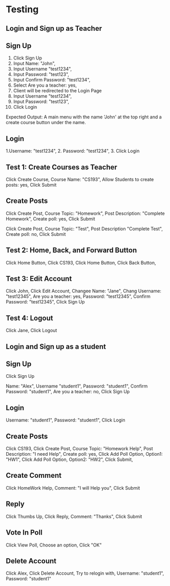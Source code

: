 # Testing

## Login and Sign up as Teacher

## Sign Up
 1. Click Sign Up
 2. Input Name: "John",
 3. Input Username "test1234",
 4. Input Password: "test123",
 5. Input Confirm Password: "test1234",
 6. Select Are you a teacher: yes,
 7. Client will be redirected to the Login Page
 8. Input Username "test1234",
 9. Input Password: "test123",
 10. Click Login

Expected Output: A main menu with the name 'John' at the top right and a create course button under the name.

## Login
 1.Username: "test1234",
 2. Password: "test1234",
 3. Click Login

## Test 1: Create Courses as Teacher
Click Create Course,
Course Name: "CS193",
Allow Students to create posts: yes,
Click Submit

## Create Posts
Click Create Post,
Course Topic: "Homework",
Post Description: "Complete Homework",
Create poll: yes,
Click Submit

Click Create Post,
Course Topic: "Test",
Post Description "Complete Test",
Create poll: no,
Click Submit

## Test 2: Home, Back, and Forward Button
Click Home Button,
Click CS193,
Click Home Button,
Click Back Button,

## Test 3: Edit Account
Click John,
Click Edit Account,
Changee Name: "Jane",
Chang Username: "test12345",
Are you a teacher: yes,
Password: "test12345",
Confirm Password: "test12345",
Click Sign Up

## Test 4: Logout
Click Jane,
Click Logout

## Login and Sign up as a student

## Sign Up
Click Sign Up

Name: "Alex",
Username "student1",
Password: "student1",
Confirm Password: "student1",
Are you a teacher: no,
Click Sign Up

## Login
Username: "student1",
Password: "student1",
Click Login

## Create Posts
Click CS193,
Click Create Post,
Course Topic: "Homework Help",
Post Description: "I need Help",
Create poll: yes,
Click Add Poll Option,
Option1: "HW1",
Click Add Poll Option,
Option2: "HW2",
Click Submit,

## Create Comment
Click HomeWork Help,
Comment: "I will Help you",
Click Submit

## Reply
Click Thumbs Up,
Click Reply,
Comment: "Thanks",
Click Submit

## Vote In Poll
Click View Poll, 
Choose an option,
Click "OK"

## Delete Account
Click Alex,
Click Delete Account,
Try to relogin with,
Username: "student1",
Password: "student1"



